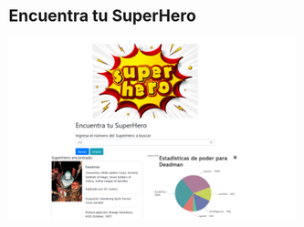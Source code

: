 # Encuentra tu SuperHero

![Encuentra tu SuperHero](/assets/img/superhero.PNG "Encuentra tu SuperHero")